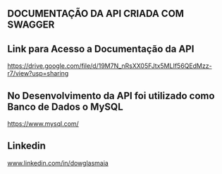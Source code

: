 ## DOCUMENTAÇÃO DA API CRIADA COM SWAGGER ##
## Link para Acesso a Documentação da API ##
https://drive.google.com/file/d/19M7N_nRsXX05FJtx5MLIf56QEdMzz-r7/view?usp=sharing

## No Desenvolvimento da API foi utilizado como Banco de Dados o MySQL ##
https://www.mysql.com/

## Linkedin ##
www.linkedin.com/in/dowglasmaia
